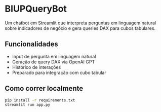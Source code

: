 # BIUPQueryBot

Um chatbot em Streamlit que interpreta perguntas em linguagem natural sobre indicadores de negócio e gera queries DAX para cubos tabulares.

## Funcionalidades

- Input de pergunta em linguagem natural
- Geração de query DAX via OpenAI GPT
- Histórico de interações
- Preparado para integração com cubo tabular

## Como correr localmente

```bash
pip install -r requirements.txt
streamlit run app.py
```
